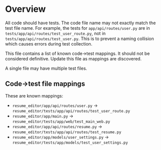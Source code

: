 # Overview

All code should have tests. The code file name may not exactly match the test file name. For example, the tests for `app/api/routes/user.py` are in `tests/app/api/routes/test_user_route.py`, not in `tests/app/api/routes/test_user.py`. This is to prevent a naming collision which causes errors during test collection.

This file contains a list of known code->test mappings. It should not be considered definitive. Update this file as mappings are discovered.

A single file may have multiple test files.

## Code->test file mappings

These are known mappings:

- `resume_editor/app/api/routes/user.py` -> `resume_editor/tests/app/api/routes/test_user_route.py`
- `resume_editor/app/main.py` -> `resume_editor/tests/app/web/test_main_web.py`
- `resume_editor/app/api/routes/resume.py` -> `resume_editor/tests/app/api/routes/test_resume.py`
- `resume_editor/app/models/user_settings.py` -> `resume_editor/tests/app/models/test_user_settings.py`
